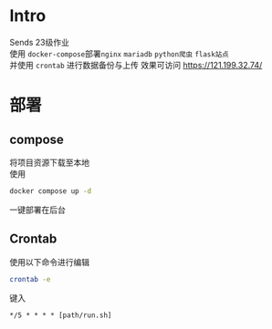 # Intro  
Sends 23级作业  
使用 `docker-compose`部署`nginx` `mariadb` `python爬虫` `flask站点`    
并使用 `crontab` 进行数据备份与上传
效果可访问 https://121.199.32.74/  

# 部署  

## compose  
将项目资源下载至本地  
使用
```bash
docker compose up -d
```
一键部署在后台  

## Crontab  
使用以下命令进行编辑
```bash
crontab -e
```
键入
```crontab
*/5 * * * * [path/run.sh]
```